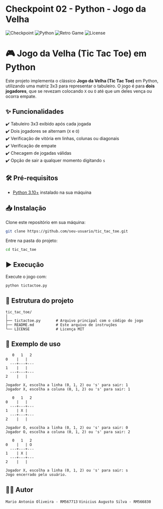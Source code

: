 # Checkpoint 02 - Python - Jogo da Velha

![Checkpoint](https://img.shields.io/badge/Checkpoint-02-blueviolet)
![Python](https://img.shields.io/badge/Python-3.10+-blue.svg)
![Retro Game](https://img.shields.io/badge/TicTacToe-Play-orange?style=plastic&logo=gamepad&logoColor=white)
![License](https://img.shields.io/badge/License-MIT-yellow.svg)

# 🎮 Jogo da Velha (Tic Tac Toe) em Python

Este projeto implementa o clássico **Jogo da Velha (Tic Tac Toe)** em Python, utilizando uma matriz 3x3 para representar o tabuleiro.
O jogo é para **dois jogadores**, que se revezam colocando `X` ou `O` até que um deles vença ou ocorra empate.

## ✨ Funcionalidades

✔️ Tabuleiro 3x3 exibido após cada jogada  
✔️ Dois jogadores se alternam (`X` e `O`)  
✔️ Verificação de vitória em linhas, colunas ou diagonais  
✔️ Verificação de empate  
✔️ Checagem de jogadas válidas  
✔️ Opção de sair a qualquer momento digitando `s`

## 🛠️ Pré-requisitos

* [Python 3.10+](https://www.python.org/downloads/) instalado na sua máquina

## 📥 Instalação

Clone este repositório em sua máquina:

```bash
git clone https://github.com/seu-usuario/tic_tac_toe.git
```

Entre na pasta do projeto:

```bash
cd tic_tac_toe
```

## ▶️ Execução

Execute o jogo com:

```bash
python tictactoe.py
```

## 📂 Estrutura do projeto

```
tic_tac_toe/ 
│ 
├── tictactoe.py       # Arquivo principal com o código do jogo 
├── README.md          # Este arquivo de instruções 
└── LICENSE            # Licença MIT
```

## 📝 Exemplo de uso

```
   0   1   2
0    |   |  
  ---+---+---
1    |   |  
  ---+---+---
2    |   |  

Jogador X, escolha a linha (0, 1, 2) ou 's' para sair: 1
Jogador X, escolha a coluna (0, 1, 2) ou 's' para sair: 1

   0   1   2
0    |   |  
  ---+---+---
1    | X |  
  ---+---+---
2    |   |  

Jogador O, escolha a linha (0, 1, 2) ou 's' para sair: 0
Jogador O, escolha a coluna (0, 1, 2) ou 's' para sair: 2

   0   1   2
0    |   | O
  ---+---+---
1    | X |  
  ---+---+---
2    |   |  

Jogador X, escolha a linha (0, 1, 2) ou 's' para sair: s
Jogo encerrado pelo usuário.
```

## 👨‍💻 Autor

`Mario Antonio Oliveira - RM567713`
`Vinicius Augusto Silva - RM566830`

